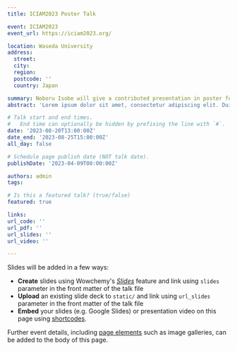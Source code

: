 ```yaml
---
title: ICIAM2023 Poster Talk

event: ICIAM2023
event_url: https://iciam2023.org/

location: Waseda University
address:
  street: 
  city: 
  region: 
  postcode: ''
  country: Japan

summary: Noboru Isobe will give a contributed presentation in poster format.
abstract: 'Lorem ipsum dolor sit amet, consectetur adipiscing elit. Duis posuere tellusac convallis placerat. Proin tincidunt magna sed ex sollicitudin condimentum. Sed ac faucibus dolor, scelerisque sollicitudin nisi. Cras purus urna, suscipit quis sapien eu, pulvinar tempor diam.'

# Talk start and end times.
#   End time can optionally be hidden by prefixing the line with `#`.
date: '2023-08-20T13:00:00Z'
date_end: '2023-08-25T15:00:00Z'
all_day: false

# Schedule page publish date (NOT talk date).
publishDate: '2023-04-09T00:00:00Z'

authors: admin
tags: 

# Is this a featured talk? (true/false)
featured: true

links:
url_code: ''
url_pdf: ''
url_slides: ''
url_video: ''

---
```


Slides will be added in a few ways:

- **Create** slides using Wowchemy's [_Slides_](https://wowchemy.com/docs/managing-content/#create-slides) feature and link using `slides` parameter in the front matter of the talk file
- **Upload** an existing slide deck to `static/` and link using `url_slides` parameter in the front matter of the talk file
- **Embed** your slides (e.g. Google Slides) or presentation video on this page using [shortcodes](https://wowchemy.com/docs/writing-markdown-latex/).

Further event details, including [page elements](https://wowchemy.com/docs/writing-markdown-latex/) such as image galleries, can be added to the body of this page.
